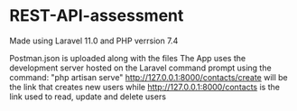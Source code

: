 # REST-API-assessment
Made using Laravel 11.0 and PHP verrsion 7.4

Postman.json is uploaded along with the files
The App uses the development server hosted on the Laravel command prompt using the command: "php artisan serve"
http://127.0.0.1:8000/contacts/create will be the link that creates new users while
http://127.0.0.1:8000/contacts is the link used to read, update and delete users
